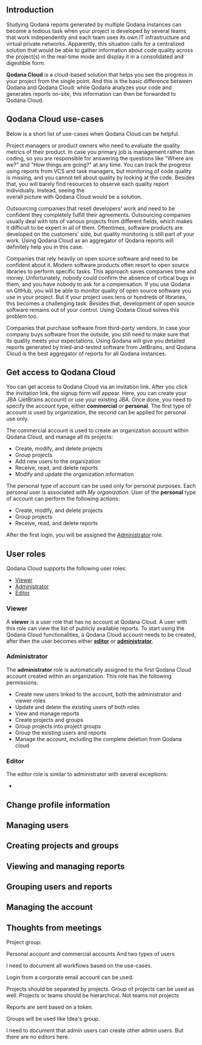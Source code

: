 [//]: # (title: Introduction)

## Introduction

Studying Qodana reports generated by multiple Qodana instances can become a tedious task 
when your project is developed by several teams that work independently and each team uses its own IT infrastructure 
and virtual private networks. Apparently, this situation calls for a centralized solution that would be able to gather
information about code quality across the project(s) in the real-time mode and display it in a consolidated and 
digestible form.

**Qodana Cloud** is a cloud-based solution that helps you see the progress in your project from the single point. 
And this is the basic difference between Qodana and Qodana Cloud: while Qodana analyzes your code and generates reports 
on-site, this information can then be forwarded to Qodana Cloud. 

## Qodana Cloud use-cases

Below is a short list of use-cases when Qodana Cloud can be helpful.

Project managers or product owners who need to evaluate the quality metrics of their product. 
In case you primary job is management rather than coding, so you are responsible for answering the questions like
"Where are we?" and "How things are going?" at any time. You can track the progress using reports from VCS and task
managers, but monitoring of code quality is missing, and you cannot tell about quality by looking at the code. 
Besides that, you will barely find resources to observe each quality report individually. Instead, seeing the  
overall picture with Qodana Cloud would be a solution.

Outsourcing companies that resell developers' work and need to be confident they completely fulfill their agreements.
Outsourcing companies usually deal with lots of various projects from different fields, which makes it difficult to be 
expert in all of them. Oftentimes, software products are developed on the customers' side, but quality monitoring is 
still part of your work. Using Qodana Cloud as an aggregator of Qodana reports will definitely help you in this case. 

Companies that rely heavily on open source software and need to be confident about it. Modern software products often 
resort to open source libraries to perform specific tasks. This approach saves companies time and money. Unfortunately,
nobody could confirm the absence of critical bugs in them, and you have nobody to ask for a compensation. If you use
Qodana on GitHub, you will be able to monitor quality of open source software you use in your project. But if your 
project uses tens or hundreds of libraries, this becomes a challenging task. Besides that, development of open source 
software remains out of your control. Using Qodana Cloud solves this problem too.

Companies that purchase software from third-party vendors. In case your company buys software from the outside, you 
still need to make sure that its quality meets your expectations. Using Qodana will give you detailed reports generated 
by tried-and-tested software from JetBrains, and Qodana Cloud is the best aggregator of reports for all Qodana instances.

## Get access to Qodana Cloud

You can get access to Qodana Cloud via an invitation link. After you click the invitation link, the signup form will 
appear. Here, you can create your JBA (JetBrains account) or use your existing JBA. Once done, you need to specify the 
account type, either **commercial** or **personal**. The first type of account is used by organization, the second can be 
applied for personal use only. 

<!-- All organizations should be renamed to the commercial account-->
<!-- Add here how to bind organization name to the account-->
<!-- What is a project -->
<!-- What is a group of projects -->

The commercial account is used to create an organization account within Qodana Cloud, and manage all its projects:

<!-- This should be the basic set of cases for all types of accounts -->

* Create, modify, and delete projects
* Group projects
* Add new users to the organization
* Receive, read, and delete reports
* Modify and update the organization information

The personal type of account can be used only for personal purposes. Each personal user is associated with 
*My organization*. User of the **personal** type of account can perform the following actions:

* Create, modify, and delete projects
* Group projects
* Receive, read, and delete reports

After the first login, you will be assigned the [Administrator](#Administrator) role. 

## User roles

Qodana Cloud supports the following user roles:

* [Viewer](#viewer)
* [Administrator](#administrator)
* [Editor](#editor)

### Viewer

A **viewer** is a user role that has no account at Qodana Cloud. A user with this role can view the list of publicly
available reports. To start using the Qodana Cloud functionalities, a Qodana Cloud account needs to be created, after
then the user becomes either [**editor**](#editor) or [**administrator**](#administrator).

### Administrator

<!-- I think permissions need to be grouped into an ACL table-->
<!-- I need to clarify what projects and groups are-->

The **administrator** role is automatically assigned to the first Qodana Cloud account created within an organization. 
This role has the following permissions:

* Create new users linked to the account, both the administrator and viewer roles
* Update and delete the existing users of both roles
* View and manage reports
* Create projects and groups
* Group projects into project groups
* Group the existing users and reports
* Manage the account, including the complete deletion from Qodana cloud

### Editor

The editor role is similar to administrator with several exceptions:

*



## Change profile information
<!-- This needs to be described here -->

## Managing users

## Creating projects and groups

## Viewing and managing reports

## Grouping users and reports

## Managing the account

## Thoughts from meetings
Project group:

Personal account and commercial accounts
And two types of users

I need to document all workflows based on the use-cases.

Login from a corporate email account can be used.

Projects should be separated by projects.  Group of projects can be used as well.
Projects or teams should be hierarchical. Not teams not projects

Reports are sent based on a token.

Groups will be used like Idea's group.

I need to document that admin users can create other admin users. But there are no editors here.
